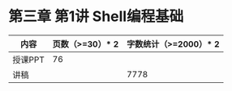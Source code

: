 # 第三章 第1讲 Shell编程基础

| 内容    | 页数（>=30）* 2 | 字数统计（>=2000）* 2 |
| ------- | --------------- | --------------------- |
| 授课PPT | 76              |                       |
| 讲稿    |                 | 7778                  |

